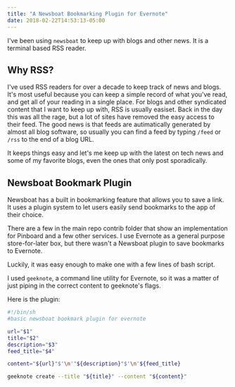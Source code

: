 ```yaml
---
title: "A Newsboat Bookmarking Plugin for Evernote"
date: 2018-02-22T14:53:13-05:00
---
```


I've been using `newsboat` to keep up with blogs and other news. It is a terminal based RSS reader.

## Why RSS?

I've used RSS readers for over a decade to keep track of news and blogs. It's most useful because you can keep a simple record of what you've read, and get all of your reading in a single place. For blogs and other syndicated content that I want to keep up with, RSS is usually easiset. Back in the day this was all the rage, but a lot of sites have removed the easy access to their feed. The good news is that feeds are autimatically generated by almost all blog software, so usually you can find a feed by typing `/feed` or `/rss` to the end of a blog URL. 

It keeps things easy and let's me keep up with the latest on tech news and some of my favorite blogs, even the ones that only post sporadically. 

## Newsboat Bookmark Plugin

Newsboat has a built in bookmarking feature that allows you to save a link. It uses a plugin system to let users easily send bookmarks to the app of their choice. 

There are a few in the main repo contrib folder that show an implementation for Pinboard and a few other services. I use Evernote as a general purpose store-for-later box, but there wasn't a Newsboat plugin to save bookmarks to Evernote.

Luckily, it was easy enough to make one with a few lines of bash script. 

I used `geeknote`, a command line utility for Evernote, so it was a matter of just piping in the correct content to geeknote's flags. 

Here is the plugin:

```sh
#!/bin/sh
#basic newsboat bookmark plugin for evernote

url="$1"
title="$2"
description="$3"
feed_title="$4"

content="${url}"$'\n'"${description}"$'\n'${feed_title}

geeknote create --title "${title}" --content "${content}"

```
